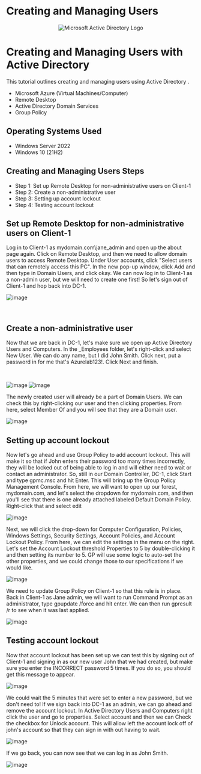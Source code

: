 # Creating and Managing Users
<p align="center">
<img src="https://i.imgur.com/pU5A58S.png" alt="Microsoft Active Directory Logo"/>
</p>

<h1>Creating and Managing Users with Active Directory</h1>
This tutorial outlines creating and managing users using Active Directory .<br />


- Microsoft Azure (Virtual Machines/Computer)
- Remote Desktop
- Active Directory Domain Services
- Group Policy

<h2>Operating Systems Used </h2>

- Windows Server 2022
- Windows 10 (21H2)

<h2>Creating and Managing Users Steps</h2>

- Step 1: Set up Remote Desktop for non-administrative users on Client-1
- Step 2: Create a non-administrative user 
- Step 3: Setting up account lockout
- Step 4: Testing account lockout

<h2>Set up Remote Desktop for non-administrative users on Client-1</h2>
<p>
Log in to Client-1 as mydomain.com\jane_admin and open up the about page again. Click on Remote Desktop, and then we need to allow domain users to access Remote Desktop. Under User accounts, click "Select users that can remotely access this PC". In the new pop-up window, click Add and then type in Domain Users, and click okay. We can now log in to Client-1 as a non-admin user, but we will need to create one first! So let's sign out of Client-1 and hop back into DC-1.
</p>

![image](https://github.com/user-attachments/assets/2f956696-ac2d-4811-9f81-3526ab381043)

<br />

<h2>Create a non-administrative user</h2>
<p>
Now that we are back in DC-1, let's make sure we open up Active Directory Users and Computers. In the _Employees folder, let's right-click and select New User. We can do any name, but I did John Smith. Click next, put a password in for me that's Azurelab123!. Click Next and finish.
  
</p>
<br />

![image](https://github.com/user-attachments/assets/146d5920-83c4-4983-8f7b-1d92685d95a0)
![image](https://github.com/user-attachments/assets/27ac1ba5-2909-4acb-8e34-4921650de4e6)


<p>
The newly created user will already be a part of Domain Users. We can check this by right-clicking our user and then clicking properties. From here, select Member Of and you will see that they are a Domain user.

![image](https://github.com/user-attachments/assets/0927fa5e-d57e-47a2-a1ea-51ef8df5f8b7)
</p>
<h2>Setting up account lockout</h2>
<p>Now let's go ahead and use Group Policy to add account lockout. This will make it so that if John enters their password too many times incorrectly, they will be locked out of being able to log in and will either need to wait or contact an administrator. So, still in our Domain Controller, DC-1, click Start and type gpmc.msc and hit Enter. This will bring up the Group Policy Management Console. From here, we will want to open up our forest, mydomain.com, and let's select the dropdown for mydomain.com, and then you'll see that there is one already attached labeled Default Domain Policy. Right-click that and select edit
</p>

![image](https://github.com/user-attachments/assets/eb57fe44-51fa-40c8-b838-83e99e4dbd2b)

<p>
Next, we will click the drop-down for Computer Configuration, Policies, Windows Settings, Security Settings, Account Policies, and Account Lockout Policy. From here, we can edit the settings in the menu on the right. Let's set the Account Lockout threshold Properties to 5 by double-clicking it and then setting its number to 5. GP will use some logic to auto-set the other properties, and we could change those to our specifications if we would like.
</p>

![image](https://github.com/user-attachments/assets/a2b21406-c968-495a-8e72-aa69a94858e8)

<p>
We need to update Group Policy on Client-1 so that this rule is in place. Back in Client-1 as Jane admin, we will want to run Command Prompt as an administrator, type gpupdate /force and hit enter. We can then run gpresult /r to see when it was last applied.

</p>

![image](https://github.com/user-attachments/assets/2b9dd398-9e3c-450e-8b09-b6036a72ceba)

<h2>Testing account lockout</h2>
<p>
Now that account lockout has been set up we can test this by signing out of Client-1 and signing in as our new user John that we had created, but make sure you enter the INCORRECT password 5 times. If you do so, you should get this message to appear.

![image](https://github.com/user-attachments/assets/ff6b9b59-7d03-4577-b0b4-ea0892d9f285)

We could wait the 5 minutes that were set to enter a new password, but we don't need to! If we sign back into DC-1 as an admin, we can go ahead and remove the account lockout. In Active Directory Users and Computers right click the user and go to properties. Select account and then we can Check the checkbox for Unlock account. This will allow left the account lock off of john's account so that they can sign in with out having to wait. 

![image](https://github.com/user-attachments/assets/00627167-052e-45b0-9918-d76fc1c8cf0f)

If we go back, you can now see that we can log in as John Smith.
  
</p>

![image](https://github.com/user-attachments/assets/08895cc3-a9a8-4466-812c-630c16260fd0)
